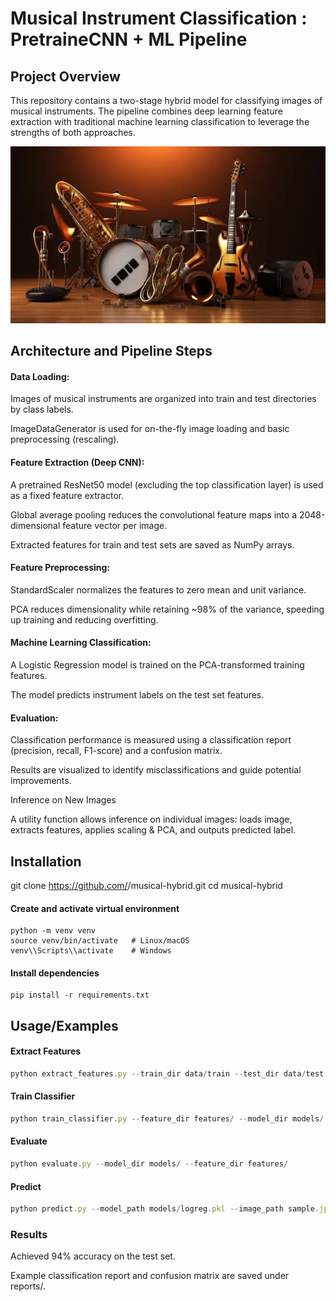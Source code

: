 
# Musical Instrument Classification : PretraineCNN + ML Pipeline


## Project Overview

This repository contains a two-stage hybrid model for classifying images of musical instruments. The pipeline combines deep learning feature extraction with traditional machine learning classification to leverage the strengths of both approaches.




![App Screenshot](https://raw.githubusercontent.com/bhaktii1802/Hybrid_models/main/pngtree-3d-rendered-musical-instruments-image_3886080.jpg)


## Architecture and Pipeline Steps

#### Data Loading: 

Images of musical instruments are organized into train and test directories by class labels.

ImageDataGenerator is used for on-the-fly image loading and basic preprocessing (rescaling).

#### Feature Extraction (Deep CNN):

A pretrained ResNet50 model (excluding the top classification layer) is used as a fixed feature extractor.

Global average pooling reduces the convolutional feature maps into a 2048-dimensional feature vector per image.

Extracted features for train and test sets are saved as NumPy arrays.

#### Feature Preprocessing:

StandardScaler normalizes the features to zero mean and unit variance.

PCA reduces dimensionality while retaining ~98% of the variance, speeding up training and reducing overfitting.

#### Machine Learning Classification:

A Logistic Regression model is trained on the PCA-transformed training features.

The model predicts instrument labels on the test set features.

#### Evaluation:

Classification performance is measured using a classification report (precision, recall, F1-score) and a confusion matrix.

Results are visualized to identify misclassifications and guide potential improvements.

Inference on New Images

A utility function allows inference on individual images: loads image, extracts features, applies scaling & PCA, and outputs predicted label.




## Installation
git clone https://github.com/<your-username>/musical-hybrid.git
cd musical-hybrid

#### Create and activate virtual environment
```
python -m venv venv
source venv/bin/activate   # Linux/macOS
venv\\Scripts\\activate    # Windows
```

#### Install dependencies
```
pip install -r requirements.txt
```
## Usage/Examples
####  Extract Features
```javascript
python extract_features.py --train_dir data/train --test_dir data/test --output_dir features/
```
#### Train Classifier
```javascript
python train_classifier.py --feature_dir features/ --model_dir models/
```
#### Evaluate
```javascript
python evaluate.py --model_dir models/ --feature_dir features/
```

####  Predict
```javascript
python predict.py --model_path models/logreg.pkl --image_path sample.jpg

```


### Results

Achieved 94% accuracy on the test set.

Example classification report and confusion matrix are saved under reports/.
